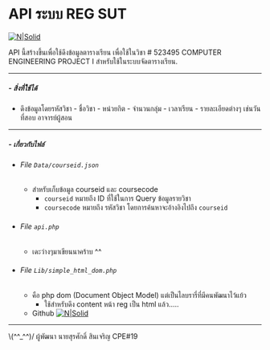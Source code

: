 # API ระบบ REG SUT

[![N|Solid](https://www.picz.in.th/images/2017/09/28/532742-128.png)](dsd)

API นี้สร้างขึ้นเพื่อใช้ดึงข้อมูลตารางเรียน เพื่อใช้ในวิชา # 523495 COMPUTER ENGINEERING PROJECT I สำหรับใช้ในระบบจัดตารางเรียน.
***
##### - สิ่งที่ใช้ได้
  - ดึงข้อมูลโดยรหัสวิชา
        - ชื่อวิชา
        - หน่วยกิต
        - จำนวนกลุ่ม
        - เวลาเรียน
        - รายละเอียดต่างๆ เช่นวันที่สอบ อาจารย์ผู้สอน
***
##### - เกี่ยวกับไฟล์
- ###### File  ``Data/courseid.json``
    - สำหรับเก็บข้อมูล courseid และ coursecode
        - `courseid` หมายถึง ID ที่ใช้ในการ Query ข้อมูลรายวิชา
        - `coursecode` หมายถึง รหัสวิชา โดยการค้นหาจะอ้างอิงไปถึง `courseid`
- ###### File ``api.php``
    - เดะว่างๆมาเขียนนาคร้าบ ^^
- ###### File ``Lib/simple_html_dom.php``    
    - คือ php dom (Document Object Model) แต่เป็นไลบรารี่ที่มีคนพัฒนาไว้แย้ว
        - ใช้สำหรับดึง content หน้า reg เป็น html แล้ว.....
    - Github [![N|Solid](https://github.com/favicon.ico)](https://github.com/sunra/php-simple-html-dom-parser)
***
 \\(^^_^^)/
ผู้พัฒนา นายสุรศักดิ์ สินเจริญ CPE#19